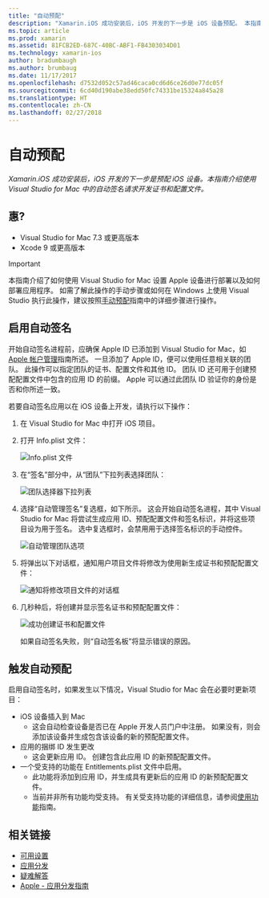 ```yaml
---
title: "自动预配"
description: "Xamarin.iOS 成功安装后，iOS 开发的下一步是 iOS 设备预配。 本指南介绍使用 Visual Studio for Mac 中的自动签名请求开发证书和配置文件。"
ms.topic: article
ms.prod: xamarin
ms.assetid: 81FCB2ED-687C-40BC-ABF1-FB4303034D01
ms.technology: xamarin-ios
author: bradumbaugh
ms.author: brumbaug
ms.date: 11/17/2017
ms.openlocfilehash: d7532d052c57ad46caca0cd6d6ce26d0e77dc05f
ms.sourcegitcommit: 6cd40d190abe38edd50fc74331be15324a845a28
ms.translationtype: HT
ms.contentlocale: zh-CN
ms.lasthandoff: 02/27/2018
---
```

# <a name="automatic-provisioning"></a>自动预配

_Xamarin.iOS 成功安装后，iOS 开发的下一步是预配 iOS 设备。本指南介绍使用 Visual Studio for Mac 中的自动签名请求开发证书和配置文件。_

## <a name="requirements"></a>惠?

- Visual Studio for Mac 7.3 或更高版本
- Xcode 9 或更高版本

> [!IMPORTANT]
>  本指南介绍了如何使用 Visual Studio for Mac 设置 Apple 设备进行部署以及如何部署应用程序。 如需了解此操作的手动步骤或如何在 Windows 上使用 Visual Studio 执行此操作，建议按照[手动预配](~/ios/get-started/installation/device-provisioning/manual-provisioning.md)指南中的详细步骤进行操作。

## <a name="enabling-automatic-signing"></a>启用自动签名

开始自动签名进程前，应确保 Apple ID 已添加到 Visual Studio for Mac，如 [Apple 帐户管理](~/cross-platform/macios/apple-account-management.md)指南所述。 一旦添加了 Apple ID，便可以使用任意相关联的团队。 此操作可以指定团队的证书、配置文件和其他 ID。 团队 ID 还可用于创建预配配置文件中包含的应用 ID 的前缀。 Apple 可以通过此团队 ID 验证你的身份是否和你所述一致。

若要自动签名应用以在 iOS 设备上开发，请执行以下操作：

1. 在 Visual Studio for Mac 中打开 iOS 项目。

2. 打开 Info.plist 文件：

    ![Info.plist 文件](automatic-provisioning-images/image1.png)

3. 在“签名”部分中，从“团队”下拉列表选择团队：

    ![团队选择器下拉列表](automatic-provisioning-images/image2.png)

4. 选择“自动管理签名”复选框，如下所示。 这会开始自动签名进程，其中 Visual Studio for Mac 将尝试生成应用 ID、预配配置文件和签名标识，并将这些项目设为用于签名。 选中复选框时，会禁用用于选择签名标识的手动控件。

    ![自动管理团队选项](automatic-provisioning-images/image3.png)

5. 将弹出以下对话框，通知用户项目文件将修改为使用新生成证书和预配配置文件：

    ![通知将修改项目文件的对话框](automatic-provisioning-images/image4.png)

6. 几秒种后，将创建并显示签名证书和预配配置文件：

    ![成功创建证书和配置文件](automatic-provisioning-images/image5.png)

    如果自动签名失败，则“自动签名板”将显示错误的原因。

## <a name="triggering-automatic-provisioning"></a>触发自动预配

启用自动签名时，如果发生以下情况，Visual Studio for Mac 会在必要时更新项目：

* iOS 设备插入到 Mac
    - 这会自动检查设备是否已在 Apple 开发人员门户中注册。 如果没有，则会添加该设备并生成包含该设备的新的预配配置文件。
* 应用的捆绑 ID 发生更改
    - 这会更新应用 ID。 创建包含此应用 ID 的新预配配置文件。
* 一个受支持的功能在 Entitlements.plist 文件中启用。
    - 此功能将添加到应用 ID，并生成具有更新后的应用 ID 的新预配配置文件。
    - 当前并非所有功能均受支持。 有关受支持功能的详细信息，请参阅[使用功能](~/ios/deploy-test/provisioning/capabilities/index.md)指南。


## <a name="related-links"></a>相关链接

- [可用设置](~/ios/get-started/installation/device-provisioning/free-provisioning.md)
- [应用分发](~/ios/deploy-test/app-distribution/index.md)
- [疑难解答](~/ios/deploy-test/troubleshooting.md)
- [Apple - 应用分发指南](https://developer.apple.com/library/ios/documentation/IDEs/Conceptual/AppDistributionGuide/Introduction/Introduction.html)
